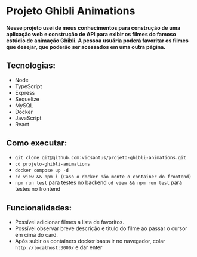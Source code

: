 # Projeto Ghibli Animations

#### Nesse projeto usei de meus conhecimentos para construção de uma aplicação web e construção de API para exibir os filmes do famoso estúdio de animação Ghibli. A pessoa usuária poderá favoritar os filmes que desejar, que poderão ser acessados em uma outra página.

## Tecnologias:

<ul>
  <li>Node</li>
  <li>TypeScript</li>
  <li>Express</li>
  <li>Sequelize</li>
  <li>MySQL</li>
  <li>Docker</li>
  <li>JavaScript</li>
  <li>React</li>
</ul>

## Como executar: 

- `git clone git@github.com:vicsantus/projeto-ghibli-animations.git`
- `cd projeto-ghibli-animations`
- `docker compose up -d`
- `cd view && npm i (Caso o docker não monte o container do frontend)`
- `npm run test` para testes no backend `cd view && npm run test` para testes no frontend

## Funcionalidades: 

- Possível adicionar filmes a lista de favoritos.
- Possível observar breve descrição e titulo do filme ao passar o cursor em cima do card.
- Após subir os containers docker basta ir no navegador, colar `http://localhost:3000/` e dar enter
